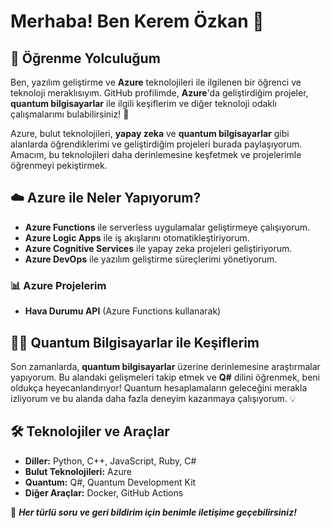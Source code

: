 # Merhaba! Ben **Kerem Özkan** 👋



## 🚀 Öğrenme Yolculuğum
Ben, yazılım geliştirme ve **Azure** teknolojileri ile ilgilenen bir öğrenci ve teknoloji meraklısıyım. GitHub profilimde, **Azure**'da geliştirdiğim projeler, **quantum bilgisayarlar** ile ilgili keşiflerim ve diğer teknoloji odaklı çalışmalarımı bulabilirsiniz! 🚀

Azure, bulut teknolojileri, **yapay zeka** ve **quantum bilgisayarlar** gibi alanlarda öğrendiklerimi ve geliştirdiğim projeleri burada paylaşıyorum. Amacım, bu teknolojileri daha derinlemesine keşfetmek ve projelerimle öğrenmeyi pekiştirmek. 

## ☁️ **Azure** ile Neler Yapıyorum?
- **Azure Functions** ile serverless uygulamalar geliştirmeye çalışıyorum.
- **Azure Logic Apps** ile iş akışlarını otomatikleştiriyorum.
- **Azure Cognitive Services** ile yapay zeka projeleri geliştiriyorum.
- **Azure DevOps** ile yazılım geliştirme süreçlerimi yönetiyorum.

### 📊 **Azure Projelerim**
- **Hava Durumu API** (Azure Functions kullanarak)

## 🧑‍💻 Quantum Bilgisayarlar ile Keşiflerim
Son zamanlarda, **quantum bilgisayarlar** üzerine derinlemesine araştırmalar yapıyorum. Bu alandaki gelişmeleri takip etmek ve **Q#** dilini öğrenmek, beni oldukça heyecanlandırıyor! Quantum hesaplamaların geleceğini merakla izliyorum ve bu alanda daha fazla deneyim kazanmaya çalışıyorum. 💡

## 🛠️ Teknolojiler ve Araçlar
- **Diller:** Python, C++, JavaScript, Ruby, C#
- **Bulut Teknolojileri:** Azure
- **Quantum:** Q#, Quantum Development Kit
- **Diğer Araçlar:** Docker, GitHub Actions


💬 ***Her türlü soru ve geri bildirim için benimle iletişime geçebilirsiniz!***

